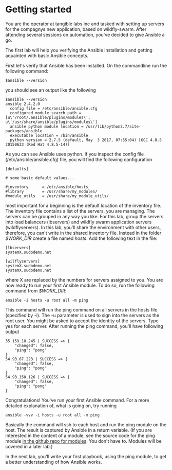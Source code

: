 # Getting started

You are the operator at tangible labs inc and tasked with setting up servers for the compagnys new application, based on wildfly-swarm. After attending several sessions on automation, you've decided to give Ansible a go.

The first lab will help you verifying the Ansible installation and getting aquainted with basic Ansible concepts.

First let's verify that Ansible has been installed. On the commandline run the following command:

```
$ansible --version
```

you should see an output like the following

```
$ansible --version
ansible 2.4.2.0
  config file = /etc/ansible/ansible.cfg
  configured module search path = [u\'/root/.ansible/plugins/modules\', u\'/usr/share/ansible/plugins/modules\']
  ansible python module location = /usr/lib/python2.7/site-packages/ansible
  executable location = /bin/ansible
  python version = 2.7.5 (default, May  3 2017, 07:55:04) [GCC 4.8.5 20150623 (Red Hat 4.8.5-14)]
```

As you can see Ansible uses python. If you inspect the config file (/etc/ansible/ansible.cfg) file, you will find the following configuration

```
[defaults]

# some basic default values...

#inventory      = /etc/ansible/hosts
#library        = /usr/share/my_modules/
#module_utils   = /usr/share/my_module_utils/
```

most important for a beginning is the default location of the inventory file. The inventory file contains a list of the servers, you are managing. The servers can be grouped in any way you like. For this lab, group the servers into load balancers (lbservers) and wildfly swarm application servers (wildflyservers). In this lab, you'll share the environment with other users, therefore, you can't write in the shared inventory file. Instead in the folder *$WORK_DIR* create a file named *hosts*. Add the following text in the file:

```
[lbservers]
systemX.sudodemo.net

[wilflyservers]
systemX.sudodemo.net
systemX.sudodemo.net
```

where X are replaced by the numbers for servers assigned to you. You are now ready to run your first Ansible module. To do so, run the following command from *$WORK_DIR*:

```
ansible -i hosts -u root all -m ping
```

This command will run the ping command on all servers in the hosts file (specified by -i). The -u parameter is used to sign into the servers as the root user. You might be asked to accept the identity of the servers. Type yes for each server. After running the ping command, you'll have following output

```
35.159.18.245 | SUCCESS => {
    "changed": false, 
    "ping": "pong"
}
54.93.67.223 | SUCCESS => {
    "changed": false, 
    "ping": "pong"
}
54.93.150.126 | SUCCESS => {
    "changed": false, 
    "ping": "pong"
}
```

Congratulations! You've run your first Ansible command.
For a more detailed explanation of, what is going on, try running

```
ansible -vvv -i hosts -u root all -m ping
```

Basically the command will ssh to each host and run the ping module on the host. The result is captured by Ansible in a return variable. (If you are interested in the content of a module, see the source code for the ping module [in the github repo for modules](https://github.com/ansible/ansible-modules-core/blob/devel/system/ping.py). You don't have to. Modules will be covered in a later lab.)

In the next lab, you'll write your first playbook, using the ping module, to get a better understanding of how Ansible works.
